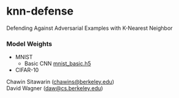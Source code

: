 # knn-defense
Defending Against Adversarial Examples with K-Nearest Neighbor

### Model Weights
- MNIST
  - Basic CNN [mnist_basic.h5](saved_models/mnist/mnist_basic.h5)
- CIFAR-10

Chawin Sitawarin (chawins@berkeley.edu)  
David Wagner (daw@cs.berkeley.edu)
